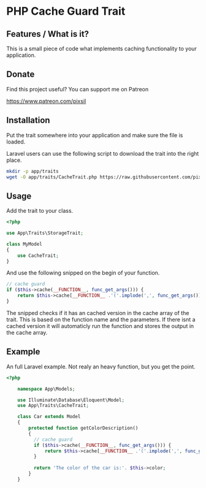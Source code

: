 # PHP Cache Guard Trait

## Features / What is it?

This is a small piece of code what implements caching functionality to your application.

## Donate

Find this project useful? You can support me on Patreon

https://www.patreon.com/pixsil

## Installation

Put the trait somewhere into your application and make sure the file is loaded.

Laravel users can use the following script to download the trait into the right place.
```bash
mkdir -p app/traits
wget -O app/traits/CacheTrait.php https://raw.githubusercontent.com/pixsil/php-cache-guard-trait/e49442bee7754ca13b8be6c6b3f46d058faeb7f0/Traits/CacheTrait.php
```

## Usage

Add the trait to your class.

```php
<?php

use App\Traits\StorageTrait;

class MyModel
{
    use CacheTrait;
}
```

And use the following snipped on the begin of your function.

```php
// cache guard
if ($this->cache(__FUNCTION__, func_get_args())) {
    return $this->cache[__FUNCTION__ .'('.implode(',', func_get_args()).')'];
}
```

The snipped checks if it has an cached version in the cache array of the trait. This is based on the function name and the parameters. If there isnt a cached version it will automaticly run the function and stores the output in the cache array.



## Example

An full Laravel example. Not realy an heavy function, but you get the point.

```php
<?php

    namespace App\Models;

    use Illuminate\Database\Eloquent\Model;
    use App\Traits\CacheTrait;

    class Car extends Model
    {
        protected function getColorDescription()
        {
          // cache guard
          if ($this->cache(__FUNCTION__, func_get_args())) {
              return $this->cache[__FUNCTION__ .'('.implode(',', func_get_args()).')'];
          }
          
          return 'The color of the car is:'. $this->color;
        }
    }

```
